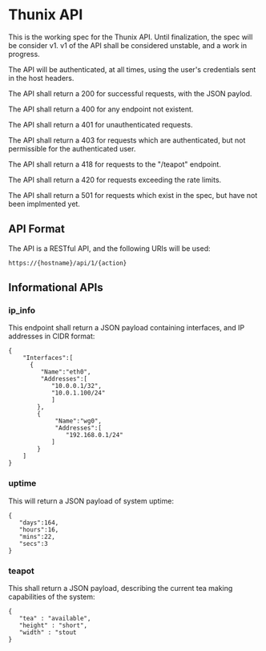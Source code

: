 # Thunix API

This is the working spec for the Thunix API.  Until finalization, the spec will be consider v1.  v1 of the API shall be considered unstable, and a work in progress.

The API will be authenticated, at all times, using the user's credentials sent in the host headers.

The API shall return a 200 for successful requests, with the JSON paylod.

The API shall return a 400 for any endpoint not existent.

The API shall return a 401 for unauthenticated requests.

The API shall return a 403 for requests which are authenticated, but not permissible for the authenticated user.

The API shall return a 418 for requests to the "/teapot" endpoint.

The API shall return a 420 for requests exceeding the rate limits.

The API shall return a 501 for requests which exist in the spec, but have not been implmented yet.


## API Format

The API is a RESTful API, and the following URIs will be used:

```
https://{hostname}/api/1/{action}
```


## Informational APIs

### ip_info

This endpoint shall return a JSON payload containing interfaces, and IP addresses in CIDR format:


```
{
    "Interfaces":[
      {
         "Name":"eth0",
         "Addresses":[
            "10.0.0.1/32",
            "10.0.1.100/24"
            ]
        },
        {
             "Name":"wg0",
             "Addresses":[
                "192.168.0.1/24"
            ]
        }
    ]
}
```

### uptime

This will return a JSON payload of system uptime:

```
{
   "days":164,
   "hours":16,
   "mins":22,
   "secs":3
}
```

### teapot

This shall return a JSON payload, describing the current tea making capabilities of the system:

```
{
   "tea" : "available",
   "height" : "short",
   "width" : "stout
}
```
